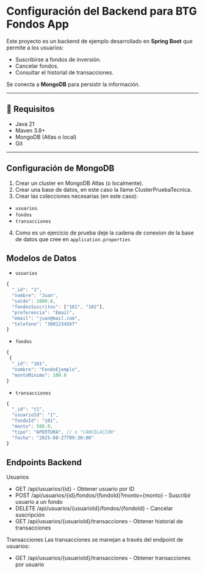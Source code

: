 # Configuración del Backend para BTG Fondos App

Este proyecto es un backend de ejemplo desarrollado en **Spring Boot** que permite a los usuarios:

- Suscribirse a fondos de inversión.
- Cancelar fondos.
- Consultar el historial de transacciones.

Se conecta a **MongoDB** para persistir la información.

---

## 🔧 Requisitos

- Java 21
- Maven 3.8+
- MongoDB (Atlas o local)
- Git

---

## Configuración de MongoDB

1. Crear un cluster en MongoDB Atlas (o localmente).
2. Crear una base de datos, en este caso la llame ClusterPruebaTecnica.
3. Crear las colecciones necesarias (en este caso):

- `usuarios`
- `fondos`
- `transacciones`

4. Como es un ejercicio de prueba deje la cadena de conexion de la base de datos que cree en `application.properties`
   
## Modelos de Datos
- `usuarios`
```typescript
{
  "_id": "1",
  "nombre": "Juan",
  "saldo": 1000.0,
  "fondosSuscritos": ["101", "102"],
  "preferencia": "Email",
  "email": "juan@mail.com",
  "telefono": "3001234567"
}
```

- `fondos`
```typescript
{
 {
  "_id": "101",
  "nombre": "FondoEjemplo",
  "montoMinimo": 100.0
}
```
- `transacciones`
```typescript
{
  "_id": "t1",
  "usuarioId": "1",
  "fondoId": "101",
  "monto": 500.0,
  "tipo": "APERTURA", // o "CANCELACION"
  "fecha": "2025-08-27T09:30:00"
}
```

## Endpoints Backend
Usuarios
- GET /api/usuarios/{id} - Obtener usuario por ID
- POST /api/usuarios/{id}/fondos/{fondoId}?monto={monto} - Suscribir usuario a un fondo
- DELETE /api/usuarios/{usuarioId}/fondos/{fondoId} - Cancelar suscripción
- GET /api/usuarios/{usuarioId}/transacciones - Obtener historial de transacciones

Transacciones
Las transacciones se manejan a través del endpoint de usuarios:
- GET /api/usuarios/{usuarioId}/transacciones - Obtener transacciones por usuario

